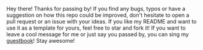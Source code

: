 Hey there! Thanks for passing by!
If you find any bugs, typos or have a suggestion on how this repo could be improved, don't hesitate to open a pull request or an issue with your ideas.
If you like my README and want to use it as a template for yours, feel free to star and fork it!
If you want to leave a cool message for me or just say you passed by, you can sing my <a href="https://github.com/Carol42/Carol42/issues/new?template=guestbook-entry.md">guestbook</a>!
Stay awesome!
